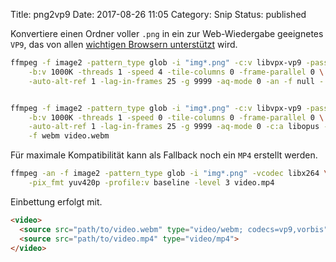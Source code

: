 Title: png2vp9
Date: 2017-08-26 11:05
Category: Snip
Status: published

Konvertiere einen Ordner voller `.png` in ein zur Web-Wiedergabe geeignetes
`VP9`, das von allen [wichtigen Browsern unterstützt](http://caniuse.com/webm/embed)
wird.

```bash
ffmpeg -f image2 -pattern_type glob -i "img*.png" -c:v libvpx-vp9 -pass 1  \
    -b:v 1000K -threads 1 -speed 4 -tile-columns 0 -frame-parallel 0 \
    -auto-alt-ref 1 -lag-in-frames 25 -g 9999 -aq-mode 0 -an -f null -


ffmpeg -f image2 -pattern_type glob -i "img*.png" -c:v libvpx-vp9 -pass 2 \
    -b:v 1000K -threads 1 -speed 0 -tile-columns 0 -frame-parallel 0 \
    -auto-alt-ref 1 -lag-in-frames 25 -g 9999 -aq-mode 0 -c:a libopus -b:a 64k \
    -f webm video.webm
```

Für maximale Kompatibilität kann als Fallback noch ein `MP4` erstellt werden.

```bash
ffmpeg -an -f image2 -pattern_type glob -i "img*.png" -vcodec libx264 \
    -pix_fmt yuv420p -profile:v baseline -level 3 video.mp4
```

Einbettung erfolgt mit.

```html
<video>
  <source src="path/to/video.webm" type="video/webm; codecs=vp9,vorbis">
  <source src="path/to/video.mp4" type="video/mp4">
</video>
```
